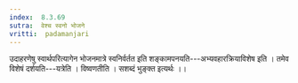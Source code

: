 ```yaml
---
index:  8.3.69
sutra:  वेश्च स्वनो भोजने
vritti:  padamanjari
---
```


उदाहरणेषु स्वार्थपरित्यागेन भोजनमात्रे स्वनिर्वर्तत इति शङ्कामपनयति---अभ्यवहारक्रियाविशेष इति । तमेव विशेषं दर्शयति---यत्रेति । विष्वणतीति । सशब्दं भुङ्क्त इत्यर्थः ।।
